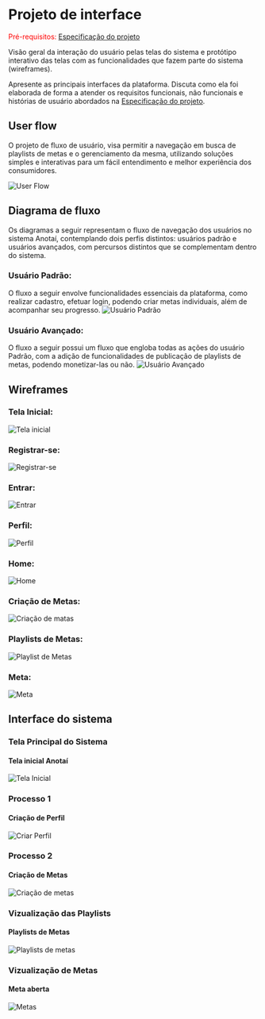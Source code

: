 
# Projeto de interface

<span style="color:red">Pré-requisitos: <a href="02-Especificacao.md"> Especificação do projeto</a></span>

Visão geral da interação do usuário pelas telas do sistema e protótipo interativo das telas com as funcionalidades que fazem parte do sistema (wireframes).

 Apresente as principais interfaces da plataforma. Discuta como ela foi elaborada de forma a atender os requisitos funcionais, não funcionais e histórias de usuário abordados na <a href="02-Especificacao.md"> Especificação do projeto</a></span>.

 ## User flow

O projeto de fluxo de usuário, visa permitir a navegação em busca de playlists de metas e o gerenciamento da mesma, utilizando soluções simples e interativas para um fácil entendimento e melhor experiência dos consumidores.

![User Flow](images/userflow.png)

## Diagrama de fluxo

Os diagramas a seguir representam o fluxo de navegação dos usuários no sistema Anotaí, contemplando dois perfis distintos: usuários padrão e usuários avançados, com percursos distintos que se complementam dentro do sistema.

### Usuário Padrão:

O fluxo a seguir envolve funcionalidades essenciais da plataforma, como realizar cadastro, efetuar login, podendo criar metas individuais, além de acompanhar seu progresso.
![Usuário Padrão](images/fluxo-usuario-p.png) 

### Usuário Avançado:

O fluxo a seguir possui um fluxo que engloba todas as ações do usuário Padrão, com a adição de funcionalidades de publicação de playlists de metas, podendo monetizar-las ou não.
![Usuário Avançado](images/fluxo-usuario-m.png)

## Wireframes

### Tela Inicial:
![Tela inicial](images/tela-inicial-bf.png)

### Registrar-se:
![Registrar-se](images/Registrar-se-bf.png)

### Entrar:
![Entrar](images/Entrar-bf.png)

### Perfil:
![Perfil](images/perfil-bf.png)

### Home:
![Home](images/home-bf.png)

### Criação de Metas:
![Criação de matas](images/criar-tarefas-bf.png)

### Playlists de Metas:
![Playlist de Metas](images/Playlist-de-meta-bf.png)

### Meta:
![Meta](images/Meta-bf.png)
 
## Interface do sistema

### Tela Principal do Sistema

#### Tela inicial Anotaí
![Tela Inicial](images/wireframe/tela-inicial.png)

### Processo 1 

#### Criação de Perfil
![Criar Perfil](images/wireframe/perfil.png)

### Processo 2

#### Criação de Metas
![Criação de metas](images/wireframe/criar-tarefas.png)

### Vizualização das Playlists

#### Playlists de Metas
![Playlists de metas](images/wireframe/Playlist-de-meta.png)

### Vizualização de Metas

#### Meta aberta
![Metas](images/wireframe/Meta.png)
